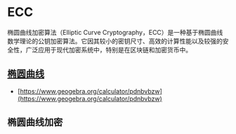 # ECC


椭圆曲线加密算法（Elliptic Curve Cryptography，ECC）是一种基于椭圆曲线数学理论的公钥加密算法。它因其较小的密钥尺寸、高效的计算性能以及较强的安全性，广泛应用于现代加密系统中，特别是在区块链和加密货币中。

## [椭圆曲线](../../geometry/algeo/ecc.md)

* [https://www.geogebra.org/calculator/pdnbvbzw](https://www.geogebra.org/calculator/pdnbvbzw)

## 椭圆曲线加密


